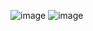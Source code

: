 ![image](https://github.com/karpo27/Exercism_Python/assets/54405665/e6949bf5-af6e-4460-9a61-e5e37df6974a)
![image](https://github.com/karpo27/Exercism_Python/assets/54405665/8cc3f189-064e-42b0-be68-c05aec4c5ed6)
